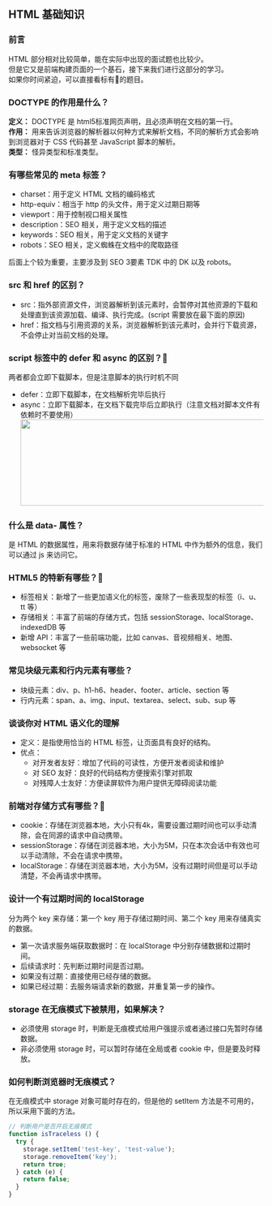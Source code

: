 ## HTML 基础知识

### 前言

HTML 部分相对比较简单，能在实际中出现的面试题也比较少。    
但是它又是前端构建页面的一个基石，接下来我们进行这部分的学习。      
如果你时间紧迫，可以直接看标有:star2:的题目。

### DOCTYPE 的作用是什么？

**定义：** DOCTYPE 是 html5标准网页声明，且必须声明在文档的第一行。   
**作用：** 用来告诉浏览器的解析器以何种方式来解析文档，不同的解析方式会影响到浏览器对于 CSS 代码甚至 JavaScript 脚本的解析。    
**类型：** 怪异类型和标准类型。

### 有哪些常见的 meta 标签？

- charset：用于定义 HTML 文档的编码格式
- http-equiv：相当于 http 的头文件，用于定义过期日期等
- viewport：用于控制视口相关属性
- description：SEO 相关，用于定义文档的描述
- keywords：SEO 相关，用于定义文档的关键字
- robots：SEO 相关，定义蜘蛛在文档中的爬取路径

后面上个较为重要，主要涉及到 SEO 3要素 TDK 中的 DK 以及 robots。

### src 和 href 的区别？

- src：指外部资源文件，浏览器解析到该元素时，会暂停对其他资源的下载和处理直到该资源加载、编译、执行完成。(script 需要放在最下面的原因)
- href：指文档与引用资源的关系，浏览器解析到该元素时，会并行下载资源，不会停止对当前文档的处理。

### script 标签中的 defer 和 async 的区别？:star2:

两者都会立即下载脚本，但是注意脚本的执行时机不同

- defer：立即下载脚本，在文档解析完毕后执行
- async：立即下载脚本，在文档下载完毕后立即执行（注意文档对脚本文件有依赖时不要使用）
  <img src="/image/HTML/scriptDeferAndAsync.png" width = "900" height = "170" />

### 什么是 data- 属性？

是 HTML 的数据属性，用来将数据存储于标准的 HTML 中作为额外的信息，我们可以通过 js 来访问它。

### HTML5 的特新有哪些？:star2:

- 标签相关：新增了一些更加语义化的标签，废除了一些表现型的标签（i、u、tt 等）
- 存储相关：丰富了前端的存储方式，包括 sessionStorage、localStorage、indexedDB 等
- 新增 API：丰富了一些前端功能，比如 canvas、音视频相关、地图、websocket 等

### 常见块级元素和行内元素有哪些？

- 块级元素：div、p、h1-h6、header、footer、article、section 等
- 行内元素：span、a、img、input、textarea、select、sub、sup 等

### 谈谈你对 HTML 语义化的理解

- 定义：是指使用恰当的 HTML 标签，让页面具有良好的结构。
- 优点：
  - 对开发者友好：增加了代码的可读性，方便开发者阅读和维护
  - 对 SEO 友好：良好的代码结构方便搜索引擎对抓取
  - 对残障人士友好：方便读屏软件为用户提供无障碍阅读功能

### 前端对存储方式有哪些？:star2:

- cookie：存储在浏览器本地，大小只有4k，需要设置过期时间也可以手动清除，会在同源的请求中自动携带。
- sessionStorage：存储在浏览器本地，大小为5M，只在本次会话中有效也可以手动清除，不会在请求中携带。
- localStorage：存储在浏览器本地，大小为5M，没有过期时间但是可以手动清楚，不会再请求中携带。

### 设计一个有过期时间的 localStorage

分为两个 key 来存储：第一个 key 用于存储过期时间、第二个 key 用来存储真实的数据。

- 第一次请求服务端获取数据时：在 localStorage 中分别存储数据和过期时间。
- 后续请求时：先判断过期时间是否过期。
- 如果没有过期：直接使用已经存储的数据。
- 如果已经过期：去服务端请求新的数据，并重复第一步的操作。

### storage 在无痕模式下被禁用，如果解决？

- 必须使用 storage 时，判断是无痕模式给用户强提示或者通过接口先暂时存储数据。
- 非必须使用 storage 时，可以暂时存储在全局或者 cookie 中，但是要及时释放。

### 如何判断浏览器时无痕模式？

在无痕模式中 storage 对象可能时存在的，但是他的 setItem 方法是不可用的，所以采用下面的方法。

```javascript
// 判断用户是否开启无痕模式
function isTraceless () {
  try {
    storage.setItem('test-key', 'test-value');
    storage.removeItem('key');
    return true;
  } catch (e) {
    return false;
  }
}
```
